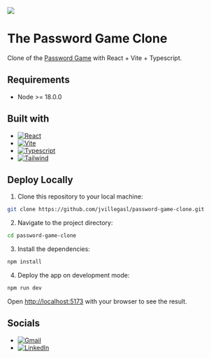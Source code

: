 <a href="https://jvillegasl.github.io/password-game-clone/"><img src="https://img.shields.io/badge/demo-online-green.svg?logo=github"></a>

# The Password Game Clone

Clone of the [Password Game](https://neal.fun/password-game/) with React + Vite + Typescript.

## Requirements

-   Node >= 18.0.0

## Built with

-   [![React][React]][React-url]
-   [![Vite][Vite]][Vite-url]
-   [![Typescript][Typescript]][Typescript-url]
-   [![Tailwind][Tailwind]][Tailwind-url]

## Deploy Locally

1. Clone this repository to your local machine:

```bash
git clone https://github.com/jvillegasl/password-game-clone.git
```

2. Navigate to the project directory:

```bash
cd password-game-clone
```

3. Install the dependencies:

```bash
npm install
```

4. Deploy the app on development mode:

```bash
npm run dev
```

Open [http://localhost:5173](http://localhost:5173) with your browser to see the result.

## Socials

-   [![Gmail][gmail-shield]][gmail-url]
-   [![LinkedIn][linkedin-shield]][linkedin-url]

<!-- MARKDOWN LINKS & IMAGES -->

[gmail-shield]: https://img.shields.io/badge/Gmail-D14836?style=for-the-badge&logo=gmail&logoColor=white
[gmail-url]: mailto:jvillegasl@uni.pe

<!--  -->

[linkedin-shield]: https://img.shields.io/badge/LinkedIn-0077B5?style=for-the-badge&logo=linkedin&logoColor=white
[linkedin-url]: https://www.linkedin.com/in/vlja/

<!--  -->

[React]: https://img.shields.io/badge/React-20232A?style=for-the-badge&logo=react&logoColor=61DAFB
[React-url]: https://react.dev/

<!--  -->

[Tailwind]: https://img.shields.io/badge/Tailwind_CSS-38B2AC?style=for-the-badge&logo=tailwind-css&logoColor=white
[Tailwind-url]: https://tailwindcss.com/

<!--  -->

[Typescript]: https://img.shields.io/badge/TypeScript-007ACC?style=for-the-badge&logo=typescript&logoColor=white
[Typescript-url]: https://www.typescriptlang.org/

<!--  -->

[Vite]: https://img.shields.io/badge/Vite-%23646CFF.svg?style=for-the-badge&logo=vite&logoColor=yellow
[Vite-url]: https://vitejs.dev/
